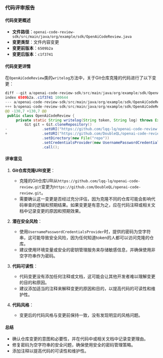 ### 代码评审报告

#### 代码变更概述
- **文件路径**：`openai-code-review-sdk/src/main/java/org/example/sdk/OpenAiCodeReview.java`
- **变更类型**：文件内容变更
- **变更前版本**：`6509b2a`
- **变更后版本**：`c1f3741`

#### 代码变更详情
在`OpenAiCodeReview`类的`writelog`方法中，关于Git仓库克隆的代码进行了以下变更：

```java
diff --git a/openai-code-review-sdk/src/main/java/org/example/sdk/OpenAiCodeReview.java b/openai-code-review-sdk/src/main/java/org/example/sdk/OpenAiCodeReview.java
index 6509b2a..c1f3741 100644
--- a/openai-code-review-sdk/src/main/java/org/example/sdk/OpenAiCodeReview.java
+++ b/openai-code-review-sdk/src/main/java/org/example/sdk/OpenAiCodeReview.java
@@ -130,7 +130,7 @@
 public class OpenAiCodeReview {
     private static String writelog(String token, String log) throws Exception {
         Git git = Git.cloneRepository()
-                .setURI("https://github.com/lqq-lq/openai-code-review.git")
+                .setURI("https://github.com/DoubleQL/openai-code-review.git")
                 .setDirectory(new File("repo"))
                 .setCredentialsProvider(new UsernamePasswordCredentialsProvider(token, ""))
                 .call();
```

#### 评审意见
1. **Git仓库克隆URI变更**：
   - 克隆的Git仓库URI从`https://github.com/lqq-lq/openai-code-review.git`变更为`https://github.com/DoubleQL/openai-code-review.git`。
   - 需要确认这一变更是否经过充分评估，因为克隆不同的仓库可能会影响代码审查的逻辑和预期结果。如果变更是有意为之，应在代码注释或相关文档中记录变更的原因和预期效果。

2. **潜在安全风险**：
   - 使用`UsernamePasswordCredentialsProvider`时，提供的密码为空字符串，这可能导致安全风险，因为任何知道token的人都可以访问克隆的仓库。
   - 建议使用环境变量或安全的密钥管理服务来存储敏感信息，并确保使用非空字符串作为密码。

3. **代码可读性**：
   - 代码变更没有添加任何注释或文档，这可能会让其他开发者难以理解变更的目的和原因。
   - 建议添加适当的注释来解释变更的原因和目的，以提高代码的可读性和维护性。

4. **代码风格**：
   - 变更后的代码风格与变更前保持一致，没有发现明显的风格问题。

#### 总结
- 确认仓库变更的意图和必要性，并在代码中或相关文档中记录变更理由。
- 修复密码为空字符串的安全问题，确保使用安全的密码管理策略。
- 添加注释以提高代码的可读性和维护性。